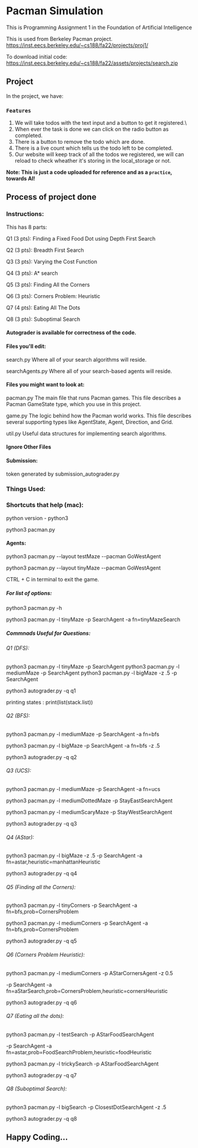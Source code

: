# Pacman Simulation

This is Programming Assignment 1 in the Foundation of Artificial Intelligence

This is used from Berkeley Pacman project.
https://inst.eecs.berkeley.edu/~cs188/fa22/projects/proj1/

To download initial code:
https://inst.eecs.berkeley.edu/~cs188/fa22/assets/projects/search.zip

## Project

In the project, we have:

### `Features`

1. We will take todos with the text input and a button to get it registered.\
2. When ever the task is done we can click on the radio button as completed.
3. There is a button to remove the todo which are done.
4. There is a live count which tells us the todo left to be completed.
5. Our website will keep track of all the todos we registered, we will can reload to check wheather it's storing in the local_storage or not.

**Note: This is just a code uploaded for reference and as a `practice`, towards AI!**

## Process of project done

### Instructions:
This has 8 parts:

Q1 (3 pts): Finding a Fixed Food Dot using Depth First Search

Q2 (3 pts): Breadth First Search

Q3 (3 pts): Varying the Cost Function

Q4 (3 pts): A* search

Q5 (3 pts): Finding All the Corners

Q6 (3 pts): Corners Problem: Heuristic

Q7 (4 pts): Eating All The Dots

Q8 (3 pts): Suboptimal Search

#### Autograder is available for correctness of the code.

#### Files you'll edit:

search.py 	Where all of your search algorithms will reside.

searchAgents.py 	Where all of your search-based agents will reside.

#### Files you might want to look at:
pacman.py 	The main file that runs Pacman games. This file describes a Pacman GameState type, which you use in this project.

game.py 	The logic behind how the Pacman world works. This file describes several supporting types like AgentState, Agent, Direction, and Grid.

util.py 	Useful data structures for implementing search algorithms.

#### Ignore Other Files

#### Submission:
token generated by submission_autograder.py

### Things Used:

### Shortcuts that help (mac):
python version - python3

python3 pacman.py

#### Agents:
python3 pacman.py --layout testMaze --pacman GoWestAgent

python3 pacman.py --layout tinyMaze --pacman GoWestAgent

CTRL + C in terminal to exit the game.

##### For list of options:
python3 pacman.py -h

python3 pacman.py -l tinyMaze -p SearchAgent -a fn=tinyMazeSearch

##### Commnads Useful for Questions:

###### Q1 (DFS):
python3 pacman.py -l tinyMaze -p SearchAgent
python3 pacman.py -l mediumMaze -p SearchAgent
python3 pacman.py -l bigMaze -z .5 -p SearchAgent

python3 autograder.py -q q1

printing states : print(list(stack.list))

###### Q2 (BFS):

python3 pacman.py -l mediumMaze -p SearchAgent -a fn=bfs

python3 pacman.py -l bigMaze -p SearchAgent -a fn=bfs -z .5

python3 autograder.py -q q2

###### Q3 (UCS):

python3 pacman.py -l mediumMaze -p SearchAgent -a fn=ucs

python3 pacman.py -l mediumDottedMaze -p StayEastSearchAgent

python3 pacman.py -l mediumScaryMaze -p StayWestSearchAgent


python3 autograder.py -q q3

###### Q4 (AStar):

python3 pacman.py -l bigMaze -z .5 -p SearchAgent -a fn=astar,heuristic=manhattanHeuristic

python3 autograder.py -q q4

###### Q5 (Finding all the Corners):

python3 pacman.py -l tinyCorners -p SearchAgent -a fn=bfs,prob=CornersProblem

python3 pacman.py -l mediumCorners -p SearchAgent -a fn=bfs,prob=CornersProblem

python3 autograder.py -q q5
    
###### Q6 (Corners Problem Heuristic):

python3 pacman.py -l mediumCorners -p AStarCornersAgent -z 0.5

-p SearchAgent -a fn=aStarSearch,prob=CornersProblem,heuristic=cornersHeuristic

python3 autograder.py -q q6

###### Q7 (Eating all the dots):

python3 pacman.py -l testSearch -p AStarFoodSearchAgent

-p SearchAgent -a fn=astar,prob=FoodSearchProblem,heuristic=foodHeuristic

python3 pacman.py -l trickySearch -p AStarFoodSearchAgent

python3 autograder.py -q q7


###### Q8 (Suboptimal Search):

python3 pacman.py -l bigSearch -p ClosestDotSearchAgent -z .5

python3 autograder.py -q q8



## Happy Coding...
